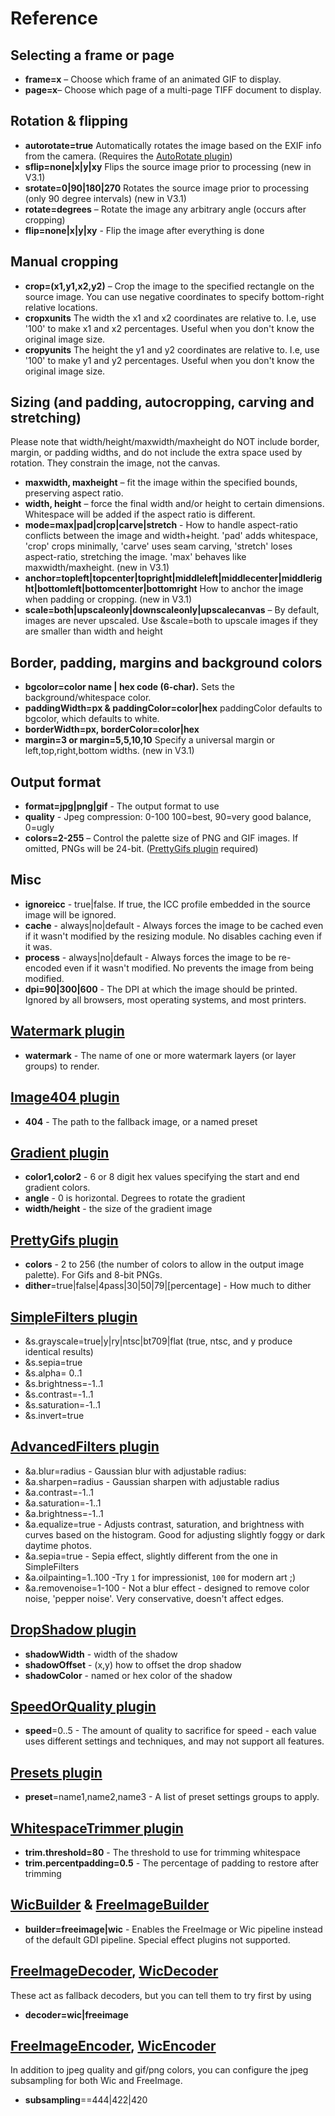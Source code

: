 # Reference

## Selecting a frame or page

* **frame=x** – Choose which frame of an animated GIF to display.
* **page=x**– Choose which page of a multi-page TIFF document to display.

## Rotation & flipping

* **autorotate=true** Automatically rotates the image based on the EXIF info from the camera. (Requires the [AutoRotate plugin](/plugins/autorotate))
* **sflip=none|x|y|xy** Flips the source image prior to processing (new in V3.1)
* **srotate=0|90|180|270** Rotates the source image prior to processing (only 90 degree intervals) (new in V3.1)
* **rotate=degrees** – Rotate the image any arbitrary angle (occurs after cropping)
* **flip=none|x|y|xy** - Flip the image after everything is done

## Manual cropping

* **crop=(x1,y1,x2,y2)** – Crop the image to the specified rectangle on the source image. You can use negative coordinates to specify bottom-right relative locations.
* **cropxunits** The width the x1 and x2 coordinates are relative to. I.e, use '100' to make x1 and x2 percentages. Useful when you don't know the original image size.
* **cropyunits** The height the y1 and y2 coordinates are relative to. I.e, use '100' to make y1 and y2 percentages. Useful when you don't know the original image size.


## Sizing (and padding, autocropping, carving and stretching)

Please note that width/height/maxwidth/maxheight do NOT include border, margin, or padding widths, and do not include the extra space used by rotation. They constrain the image, not the canvas.

* **maxwidth, maxheight** – fit the image within the specified bounds, preserving aspect ratio.
* **width, height** – force the final width and/or height to certain dimensions. Whitespace will be added if the aspect ratio is different.
* **mode=max|pad|crop|carve|stretch** - How to handle aspect-ratio conflicts between the image and width+height. 'pad' adds whitespace, 'crop' crops minimally, 'carve' uses seam carving, 'stretch' loses aspect-ratio, stretching the image. 'max' behaves like maxwidth/maxheight. (new in V3.1)
* **anchor=topleft|topcenter|topright|middleleft|middlecenter|middleright|bottomleft|bottomcenter|bottomright** How to anchor the image when padding or cropping. (new in V3.1)
* **scale=both|upscaleonly|downscaleonly|upscalecanvas** – By default, images are never upscaled. Use &scale=both to upscale images if they are smaller than width and height

## Border, padding, margins and background colors

* **bgcolor=color name | hex code (6-char).** Sets the background/whitespace color.
* **paddingWidth=px & paddingColor=color|hex** paddingColor defaults to bgcolor, which defaults to white.
* **borderWidth=px, borderColor=color|hex**
* **margin=3 or margin=5,5,10,10** Specify a universal margin or left,top,right,bottom widths. (new in V3.1)

## Output format
* **format=jpg|png|gif** - The output format to use
* **quality** - Jpeg compression: 0-100 100=best, 90=very good balance, 0=ugly
* **colors=2-255** – Control the palette size of PNG and GIF images. If omitted, PNGs will be 24-bit. ([PrettyGifs plugin](/plugins/prettygifs) required)

## Misc

* **ignoreicc** - true|false. If true, the ICC profile embedded in the source image will be ignored.
* **cache** - always|no|default - Always forces the image to be cached even if it wasn't modified by the resizing module. No disables caching even if it was.
* **process** - always|no|default - Always forces the image to be re-encoded even if it wasn't modified. No prevents the image from being modified.
* **dpi=90|300|600** - The DPI at which the image should be printed. Ignored by all browsers, most operating systems, and most printers.

## [Watermark plugin](/plugins/watermark)

* **watermark** - The name of one or more watermark layers (or layer groups) to render.

## [Image404 plugin](/plugins/image404)

* **404** - The path to the fallback image, or a named preset

## [Gradient plugin](/plugins/gradient)

* **color1,color2** - 6 or 8 digit hex values specifying the start and end gradient colors. 
* **angle** - 0 is horizontal. Degrees to rotate the gradient
* **width/height** - the size of the gradient image

## [PrettyGifs plugin](/plugins/prettygifs)

* **colors** - 2 to 256 (the number of colors to allow in the output image palette). For Gifs and 8-bit PNGs.
* **dither**=true|false|4pass|30|50|79|[percentage] - How much to dither

## [SimpleFilters plugin](/plugins/simplefilters)

* &s.grayscale=true|y|ry|ntsc|bt709|flat  (true, ntsc, and y produce identical results)
* &s.sepia=true
* &s.alpha= 0..1
* &s.brightness=-1..1
* &s.contrast=-1..1
* &s.saturation=-1..1
* &s.invert=true

## [AdvancedFilters plugin](/plugins/advancedfilters)

* &a.blur=radius - Gaussian blur with adjustable radius:
* &a.sharpen=radius - Gaussian sharpen with adjustable radius
* &a.contrast=-1..1
* &a.saturation=-1..1
* &a.brightness=-1..1
* &a.equalize=true - Adjusts contrast, saturation, and brightness with curves based on the histogram. Good for adjusting slightly foggy or dark daytime photos. 
* &a.sepia=true - Sepia effect, slightly different from the one in SimpleFilters
* &a.oilpainting=1..100 -Try `1` for impressionist, `100` for modern art ;)
* &a.removenoise=1-100 - Not a blur effect - designed to remove color noise, 'pepper noise'. Very conservative, doesn't affect edges.

## [DropShadow plugin](/plugins/dropshadow)

* **shadowWidth** - width of the shadow
* **shadowOffset** - (x,y) how to offset the drop shadow
* **shadowColor** - named or hex color of the shadow

## [SpeedOrQuality plugin](/plugins/speedorquality)

* **speed**=0..5 - The amount of quality to sacrifice for speed - each value uses different settings and techniques, and may not support all features.

## [Presets plugin](/plugins/presets)

* **preset**=name1,name2,name3 - A list of preset settings groups to apply. 

## [WhitespaceTrimmer plugin](/plugins/whitespacetrimmer)

* **trim.threshold=80** - The threshold to use for trimming whitespace
* **trim.percentpadding=0.5** - The percentage of padding to restore after trimming

## [WicBuilder](/plugins/wic) & [FreeImageBuilder](/plugins/freeimage)

* **builder=freeimage|wic** - Enables the FreeImage or Wic pipeline instead of the default GDI pipeline. Special effect plugins not supported.

## [FreeImageDecoder](/plugins/freeimage), [WicDecoder](/plugins/wic)

These act as fallback decoders, but you can tell them to try first by using 

* **decoder=wic|freeimage**

## [FreeImageEncoder](/plugins/freeimage), [WicEncoder](/plugins/wic)

In addition to jpeg quality and gif/png colors, you can configure the jpeg subsampling for both Wic and FreeImage.

* **subsampling**==444|422|420